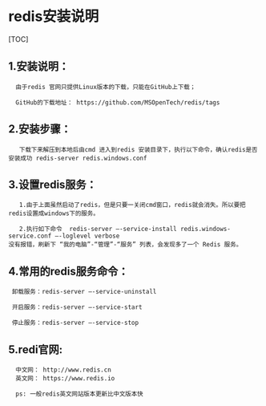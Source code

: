 # redis安装说明

[TOC]

## 1.安装说明：

```
  由于redis 官网只提供Linux版本的下载，只能在GitHub上下载；

  GitHub的下载地址： https://github.com/MSOpenTech/redis/tags

```

## 2.安装步骤：

```
   下载下来解压到本地后由cmd 进入到redis 安装目录下，执行以下命令，确认redis是否安装成功 redis-server redis.windows.conf
```

## 3.设置redis服务：

```
   1.由于上面虽然启动了redis，但是只要一关闭cmd窗口，redis就会消失。所以要把redis设置成windows下的服务。

   2.执行如下命令  redis-server –-service-install redis.windows-service.conf –-loglevel verbose 
没有报错，刷新下 “我的电脑”-“管理”-“服务” 列表，会发现多了一个 Redis 服务。

```

## 4.常用的redis服务命令：

```
 卸载服务：redis-server –-service-uninstall

 开启服务：redis-server –-service-start

 停止服务：redis-server –-service-stop

```

##  5.redi官网:  

```http
  中文网： http://www.redis.cn
  英文网： https://www.redis.io
  
  ps: 一般redis英文网站版本更新比中文版本快
```

